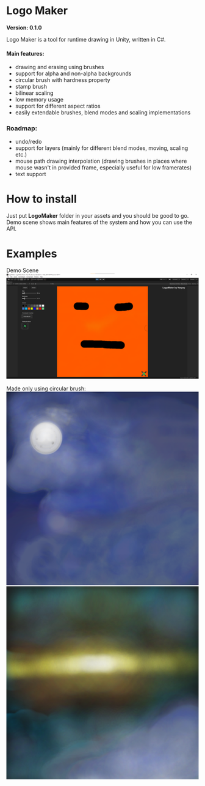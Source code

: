 # Logo Maker
**Version: 0.1.0**

Logo Maker is a tool for runtime drawing in Unity, written in C#.

#### Main features:
 - drawing and erasing using brushes
 - support for alpha and non-alpha backgrounds
 - circular brush with hardness property
 - stamp brush
 - bilinear scaling
 - low memory usage
 - support for different aspect ratios
 - easily extendable brushes, blend modes and scaling implementations

### Roadmap:
 - undo/redo
 - support for layers (mainly for different blend modes, moving, scaling etc.)
 - mouse path drawing interpolation (drawing brushes in places where mouse wasn't in provided frame, especially useful for low framerates)
 - text support

# How to install
Just put **LogoMaker** folder in your assets and you should be good to go.
Demo scene shows main features of the system and how you can use the API.

# Examples
Demo Scene
![Demo Scene](https://github.com/Naspey/LogoMaker/blob/main/img/logomaker-example-3.png "Demo")

Made only using circular brush:
![Example 2](https://github.com/Naspey/LogoMaker/blob/main/img/logomaker-example-2.png "Example 2")
![Example 1](https://github.com/Naspey/LogoMaker/blob/main/img/logomaker-example-1.png "Example 1")
